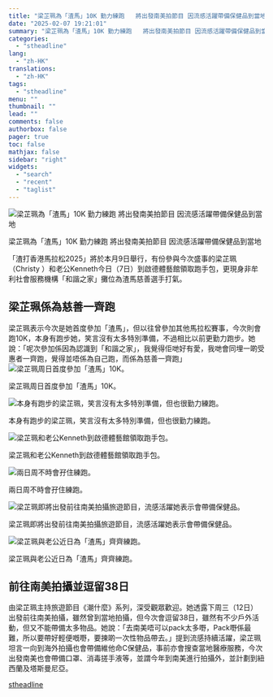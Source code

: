 ```yaml
---
title: "梁芷珮為「渣馬」10K 勤力練跑   將出發南美拍節目 因流感活躍帶備保健品到當地"
date: "2025-02-07 19:21:01"
summary: "梁芷珮為「渣馬」10K 勤力練跑   將出發南美拍節目 因流感活躍帶備保健品到當地     ..."
categories:
  - "stheadline"
lang:
  - "zh-HK"
translations:
  - "zh-HK"
tags:
  - "stheadline"
menu: ""
thumbnail: ""
lead: ""
comments: false
authorbox: false
pager: true
toc: false
mathjax: false
sidebar: "right"
widgets:
  - "search"
  - "recent"
  - "taglist"
---
```


![梁芷珮為「渣馬」10K 勤力練跑   將出發南美拍節目 因流感活躍帶備保健品到當地](https://image.stheadline.com/f/680p0/0x0/100/none/35def5c8737f1ac73d4ae1c12178712b/stheadline/inewsmedia/20250207/_2025020719001466552.jpg)

梁芷珮為「渣馬」10K 勤力練跑 將出發南美拍節目 因流感活躍帶備保健品到當地




「渣打香港馬拉松2025」將於本月9日舉行，有份參與今次盛事的梁芷珮（Christy ）和老公Kenneth今日（7日）到啟德體藝館領取跑手包，更現身非牟利社會服務機構「和諧之家」攤位為渣馬慈善選手打氣。

梁芷珮係為慈善一齊跑
----------

梁芷珮表示今次是她首度參加「渣馬」，但以往曾參加其他馬拉松賽事，今次則會跑10K，本身有跑步她，笑言沒有太多特別準備，不過相比以前更勤力跑步。她說：「呢次參加係因為認識到「和諧之家」，我覺得佢哋好有愛，我哋會同埋一啲受惠者一齊跑，覺得並唔係為自己跑，而係為慈善一齊跑」
 ![梁芷珮周日首度參加「渣馬」10K。](https://image.hkhl.hk/f/1024p0/0x0/100/none/408a07c452fb28f45d594e34115a5146/2025-02/IMG_1698.jpg)


梁芷珮周日首度參加「渣馬」10K。



 ![本身有跑步的梁芷珮，笑言沒有太多特別準備，但也很勤力練跑。](https://image.hkhl.hk/f/1024p0/0x0/100/none/accaa103be2548b663d493e12702aa7c/2025-02/IMG_1700.jpg)


本身有跑步的梁芷珮，笑言沒有太多特別準備，但也很勤力練跑。



 ![梁芷珮和老公Kenneth到啟德體藝館領取跑手包。](https://image.hkhl.hk/f/1024p0/0x0/100/none/cb77a9206397fd6b766f9a7a762e93e6/2025-02/IMG_1702.jpg)


梁芷珮和老公Kenneth到啟德體藝館領取跑手包。



 ![兩日周不時會孖住練跑。](https://image.hkhl.hk/f/1024p0/0x0/100/none/acddba613361e182220185403e580dc4/2025-02/IMG_1705.jpg)


兩日周不時會孖住練跑。



 ![ 梁芷珮即將出發前往南美拍攝旅遊節目，流感活躍她表示會帶備保健品。](https://image.hkhl.hk/f/1024p0/0x0/100/none/2521265c6508a54f3f93e824e12d4478/2025-02/IMG_1708.jpg)


梁芷珮即將出發前往南美拍攝旅遊節目，流感活躍她表示會帶備保健品。



 ![梁芷珮與老公近日為「渣馬」齊齊練跑。](https://image.hkhl.hk/f/1024p0/0x0/100/none/ea00a151b3ac5caa824cac552af96e13/2025-02/01.png)


梁芷珮與老公近日為「渣馬」齊齊練跑。




前往南美拍攝並逗留38日
------------

由梁芷珮主持旅遊節目《潮什麼》系列，深受觀眾歡迎。她透露下周三（12日）出發前往南美拍攝，雖然曾到當地拍攝，但今次會逗留38日，雖然有不少戶外活動，但又不能帶備太多物品。她說：「去南美唔可以pack太多嘢，Pack嘢係最難，所以要帶好輕便嘅嘢，要揀啲一次性物品帶去。」提到流感持續活躍，梁芷珮坦言一向到海外拍攝也會帶備維他命C保健品，事前亦會搜查當地醫療服務，今次出發南美也會帶備口罩、消毒搓手液等，並謂今年到南美進行拍攝外，並計劃到紐西蘭及塔斯曼尼亞。

[stheadline](https://std.stheadline.com/realtime/article/2051448/即時-娛樂-梁芷珮為-渣馬-10K-勤力練跑-將出發南美拍節目-因流感活躍帶備保健品到當地)
